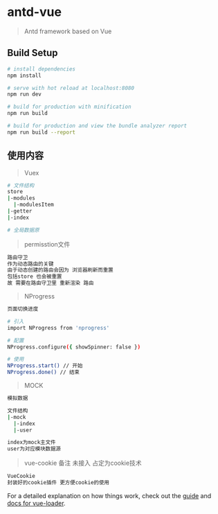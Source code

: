 # antd-vue

> Antd framework based on Vue

## Build Setup

``` bash
# install dependencies
npm install

# serve with hot reload at localhost:8080
npm run dev

# build for production with minification
npm run build

# build for production and view the bundle analyzer report
npm run build --report
```

## 使用内容
> Vuex
``` bash
# 文件结构
store
|-modules
  |-modulesItem
|-getter
|-index

# 全局数据原
```

> permisstion文件
``` bash
路由守卫
作为动态路由的关键
由于动态创建的路由会因为 浏览器刷新而重置
包括store 也会被重置
故 需要在路由守卫里 重新渲染 路由
```

> NProgress
``` bash
页面切换进度

# 引入
import NProgress from 'nprogress'

# 配置
NProgress.configure({ showSpinner: false })

# 使用
NProgress.start() // 开始
NProgress.done() // 结束
```

> MOCK
``` bash
模拟数据

文件结构
|-mock
  |-index
  |-user

index为mock主文件
user为对应模块数据源
```

> vue-cookie
> 备注 未接入 占定为cookie技术
``` bash
VueCookie
封装好的cookie插件 更方便cookie的使用
```

For a detailed explanation on how things work, check out the [guide](http://vuejs-templates.github.io/webpack/) and [docs for vue-loader](http://vuejs.github.io/vue-loader).
